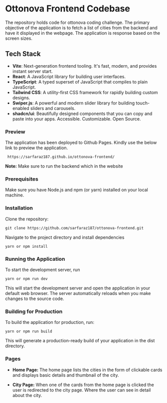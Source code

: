 # Ottonova Frontend Codebase

The repository holds code for ottonova coding challenge. The primary objective of the application is to fetch a list of cities from the backend and have it displayed in the webpage. The application is response based on the screen sizes.

## Tech Stack

- **Vite**: Next-generation frontend tooling. It's fast, modern, and provides instant server start.
- **React**: A JavaScript library for building user interfaces.
- **TypeScript**: A typed superset of JavaScript that compiles to plain JavaScript.
- **Tailwind CSS**: A utility-first CSS framework for rapidly building custom designs.
- **Swiper.js**: A powerful and modern slider library for building touch-enabled sliders and carousels.
- **shadcn/ui**: Beautifully designed components that you can copy and paste into your apps. Accessible. Customizable. Open Source.

### Preview

The application has been deployed to Github Pages. Kindly use the below link to preview the application.

```
 https://sarfaraz187.github.io/ottonova-frontend/
```

**Note:** Make sure to run the backend which in the website

### Prerequisites

Make sure you have Node.js and npm (or yarn) installed on your local machine.

### Installation

Clone the repository:

```
git clone https://github.com/sarfaraz187/ottonova-frontend.git
```

Navigate to the project directory and install dependencies

```
yarn or npm install
```

### Running the Application

To start the development server, run

```
yarn or npm run dev
```

This will start the development server and open the application in your default web browser. The server automatically reloads when you make changes to the source code.

### Building for Production

To build the application for production, run:

```
yarn or npm run build
```

This will generate a production-ready build of your application in the dist directory.

### Pages

- **Home Page:** The home page lists the cities in the form of clickable cards and displays basic details and thumbnail of the city.

- **City Page:** When one of the cards from the home page is clicked the user is redirected to the city page. Where the user can see in detail about the city.
